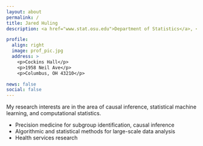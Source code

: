 ```yaml
---
layout: about
permalink: /
title: Jared Huling
description: <a href="www.stat.osu.edu">Department of Statistics</a>, <a href = "www.osu.edu" The Ohio State University</a>.

profile:
  align: right
  image: prof_pic.jpg
  address: >
    <p>Cockins Hall</p>
    <p>1958 Neil Ave</p>
    <p>Columbus, OH 43210</p>

news: false
social: false
---
```



My research interests are in the area of causal inference, statistical machine learning, and computational statistics.

- Precision medicine for subgroup identification, causal inference
- Algorithmic and statistical methods for large-scale data analysis
- Health services research
